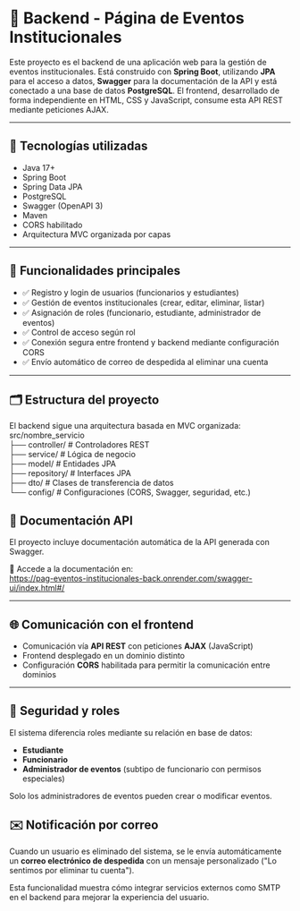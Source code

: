 # 📅 Backend - Página de Eventos Institucionales

Este proyecto es el backend de una aplicación web para la gestión de eventos institucionales. Está construido con **Spring Boot**, utilizando **JPA** para el acceso a datos, **Swagger** para la documentación de la API y está conectado a una base de datos **PostgreSQL**. El frontend, desarrollado de forma independiente en HTML, CSS y JavaScript, consume esta API REST mediante peticiones AJAX.

---

## 🚀 Tecnologías utilizadas

- Java 17+
- Spring Boot
- Spring Data JPA
- PostgreSQL
- Swagger (OpenAPI 3)
- Maven
- CORS habilitado
- Arquitectura MVC organizada por capas

---

## 🎯 Funcionalidades principales

- ✅ Registro y login de usuarios (funcionarios y estudiantes)
- ✅ Gestión de eventos institucionales (crear, editar, eliminar, listar)
- ✅ Asignación de roles (funcionario, estudiante, administrador de eventos)
- ✅ Control de acceso según rol
- ✅ Conexión segura entre frontend y backend mediante configuración CORS
- ✅ Envío automático de correo de despedida al eliminar una cuenta
---

## 🗂️ Estructura del proyecto

El backend sigue una arquitectura basada en MVC organizada:
<br>
src/nombre_servicio
<br>
├── controller/ # Controladores REST
<br>
├── service/ # Lógica de negocio
<br>
├── model/ # Entidades JPA
<br>
├── repository/ # Interfaces JPA
<br>
├── dto/ # Clases de transferencia de datos
<br>
└── config/ # Configuraciones (CORS, Swagger, seguridad, etc.)
 
## 📘 Documentación API

El proyecto incluye documentación automática de la API generada con Swagger.

📄 Accede a la documentación en:  
https://pag-eventos-institucionales-back.onrender.com/swagger-ui/index.html#/

---

## 🌐 Comunicación con el frontend

- Comunicación vía **API REST** con peticiones **AJAX** (JavaScript)
- Frontend desplegado en un dominio distinto
- Configuración **CORS** habilitada para permitir la comunicación entre dominios

---

## 🔐 Seguridad y roles

El sistema diferencia roles mediante su relación en base de datos:

- **Estudiante**
- **Funcionario**
- **Administrador de eventos** (subtipo de funcionario con permisos especiales)

Solo los administradores de eventos pueden crear o modificar eventos.

## ✉️ Notificación por correo

Cuando un usuario es eliminado del sistema, se le envía automáticamente un **correo electrónico de despedida** con un mensaje personalizado ("Lo sentimos por eliminar tu cuenta").

Esta funcionalidad muestra cómo integrar servicios externos como SMTP en el backend para mejorar la experiencia del usuario.
